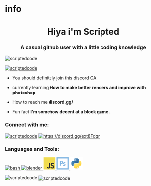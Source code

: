 # info

<h1 align="center">Hiya i'm Scripted</h1>
<h3 align="center">A casual github user with a little coding knowledge</h3>

<p align="left"> <img src="https://komarev.com/ghpvc/?username=scriptedcode&label=Profile%20views&color=0e75b6&style=flat" alt="scriptedcode" /> </p>

<p align="left"> <a href="https://github.com/ryo-ma/github-profile-trophy"><img src="https://github-profile-trophy.vercel.app/?username=scriptedcode" alt="scriptedcode" /></a> </p>

- You should definitely join this discord [CA](discord.gg/Bedrock)

- currently learning **How to make better renders and improve with photoshop**

- How to reach me **discord.gg/**

- Fun fact **I'm somehow decent at a block game.**

<h3 align="left">Connect with me:</h3>
<p align="left">
<a href="https://www.youtube.com/c/scriptedcode" target="blank"><img align="center" src="https://raw.githubusercontent.com/rahuldkjain/github-profile-readme-generator/master/src/images/icons/Social/youtube.svg" alt="scriptedcode" height="30" width="40" /></a>
<a href="https://discord.gg/https://discord.gg/ext8Fdqr" target="blank"><img align="center" src="https://raw.githubusercontent.com/rahuldkjain/github-profile-readme-generator/master/src/images/icons/Social/discord.svg" alt="https://discord.gg/ext8Fdqr" height="30" width="40" /></a>
</p>

<h3 align="left">Languages and Tools:</h3>
<p align="left"> <a href="https://www.gnu.org/software/bash/" target="_blank"> <img src="https://www.vectorlogo.zone/logos/gnu_bash/gnu_bash-icon.svg" alt="bash" width="40" height="40"/> </a> <a href="https://www.blender.org/" target="_blank"> <img src="https://download.blender.org/branding/community/blender_community_badge_white.svg" alt="blender" width="40" height="40"/> </a> <a href="https://developer.mozilla.org/en-US/docs/Web/JavaScript" target="_blank"> <img src="https://raw.githubusercontent.com/devicons/devicon/master/icons/javascript/javascript-original.svg" alt="javascript" width="40" height="40"/> </a> <a href="https://www.photoshop.com/en" target="_blank"> <img src="https://raw.githubusercontent.com/devicons/devicon/master/icons/photoshop/photoshop-line.svg" alt="photoshop" width="40" height="40"/> </a> <a href="https://www.python.org" target="_blank"> <img src="https://raw.githubusercontent.com/devicons/devicon/master/icons/python/python-original.svg" alt="python" width="40" height="40"/> </a> </p>

<p><img align="left" src="https://github-readme-stats.vercel.app/api/top-langs?username=scriptedcode&show_icons=true&locale=en&layout=compact" alt="scriptedcode" /></p>

<p>&nbsp;<img align="center" src="https://github-readme-stats.vercel.app/api?username=scriptedcode&show_icons=true&locale=en" alt="scriptedcode" /></p>
